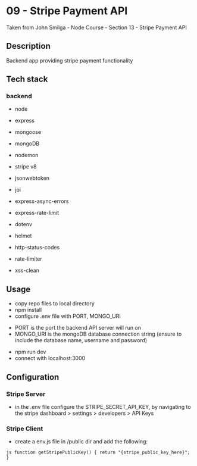# 09 - Stripe Payment API

Taken from John Smilga - Node Course - Section 13 - Stripe Payment API

## Description

Backend app providing stripe payment functionality

## Tech stack

### backend

- node
- express
- mongoose
- mongoDB
- nodemon
- stripe v8
- jsonwebtoken
- joi

- express-async-errors
- express-rate-limit
- dotenv
- helmet
- http-status-codes
- rate-limiter
- xss-clean

## Usage

- copy repo files to local directory
- npm install
- configure .env file with PORT, MONGO_URI

* PORT is the port the backend API server will run on
* MONGO_URI is the mongoDB database connection string (ensure to include the database name, username and password)

- npm run dev
- connect with localhost:3000

## Configuration

### Stripe Server

- in the .env file configure the STRIPE_SECRET_API_KEY, by navigating to the stripe dashboard > settings > developers > API Keys

### Stripe Client

- create a env.js file in /public dir and add the following:

`js
function getStripePublicKey() {
  return "{stripe_public_key_here}";
}
`
